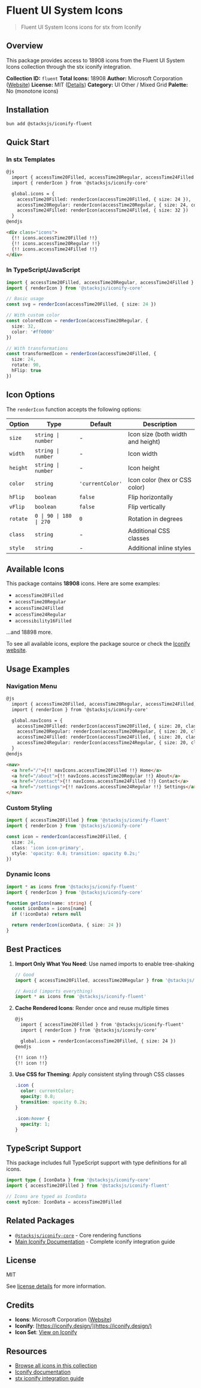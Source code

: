 # Fluent UI System Icons

> Fluent UI System Icons icons for stx from Iconify

## Overview

This package provides access to 18908 icons from the Fluent UI System Icons collection through the stx iconify integration.

**Collection ID:** `fluent`
**Total Icons:** 18908
**Author:** Microsoft Corporation ([Website](https://github.com/microsoft/fluentui-system-icons))
**License:** MIT ([Details](https://github.com/microsoft/fluentui-system-icons/blob/main/LICENSE))
**Category:** UI Other / Mixed Grid
**Palette:** No (monotone icons)

## Installation

```bash
bun add @stacksjs/iconify-fluent
```

## Quick Start

### In stx Templates

```html
@js
  import { accessTime20Filled, accessTime20Regular, accessTime24Filled } from '@stacksjs/iconify-fluent'
  import { renderIcon } from '@stacksjs/iconify-core'

  global.icons = {
    accessTime20Filled: renderIcon(accessTime20Filled, { size: 24 }),
    accessTime20Regular: renderIcon(accessTime20Regular, { size: 24, color: '#4a90e2' }),
    accessTime24Filled: renderIcon(accessTime24Filled, { size: 32 })
  }
@endjs

<div class="icons">
  {!! icons.accessTime20Filled !!}
  {!! icons.accessTime20Regular !!}
  {!! icons.accessTime24Filled !!}
</div>
```

### In TypeScript/JavaScript

```typescript
import { accessTime20Filled, accessTime20Regular, accessTime24Filled } from '@stacksjs/iconify-fluent'
import { renderIcon } from '@stacksjs/iconify-core'

// Basic usage
const svg = renderIcon(accessTime20Filled, { size: 24 })

// With custom color
const coloredIcon = renderIcon(accessTime20Regular, {
  size: 32,
  color: '#ff0000'
})

// With transformations
const transformedIcon = renderIcon(accessTime24Filled, {
  size: 24,
  rotate: 90,
  hFlip: true
})
```

## Icon Options

The `renderIcon` function accepts the following options:

| Option | Type | Default | Description |
|--------|------|---------|-------------|
| `size` | `string \| number` | - | Icon size (both width and height) |
| `width` | `string \| number` | - | Icon width |
| `height` | `string \| number` | - | Icon height |
| `color` | `string` | `'currentColor'` | Icon color (hex or CSS color) |
| `hFlip` | `boolean` | `false` | Flip horizontally |
| `vFlip` | `boolean` | `false` | Flip vertically |
| `rotate` | `0 \| 90 \| 180 \| 270` | `0` | Rotation in degrees |
| `class` | `string` | - | Additional CSS classes |
| `style` | `string` | - | Additional inline styles |

## Available Icons

This package contains **18908** icons. Here are some examples:

- `accessTime20Filled`
- `accessTime20Regular`
- `accessTime24Filled`
- `accessTime24Regular`
- `accessibility16Filled`

...and 18898 more.

To see all available icons, explore the package source or check the [Iconify website](https://icon-sets.iconify.design/fluent/).

## Usage Examples

### Navigation Menu

```html
@js
  import { accessTime20Filled, accessTime20Regular, accessTime24Filled, accessTime24Regular } from '@stacksjs/iconify-fluent'
  import { renderIcon } from '@stacksjs/iconify-core'

  global.navIcons = {
    accessTime20Filled: renderIcon(accessTime20Filled, { size: 20, class: 'nav-icon' }),
    accessTime20Regular: renderIcon(accessTime20Regular, { size: 20, class: 'nav-icon' }),
    accessTime24Filled: renderIcon(accessTime24Filled, { size: 20, class: 'nav-icon' }),
    accessTime24Regular: renderIcon(accessTime24Regular, { size: 20, class: 'nav-icon' })
  }
@endjs

<nav>
  <a href="/">{!! navIcons.accessTime20Filled !!} Home</a>
  <a href="/about">{!! navIcons.accessTime20Regular !!} About</a>
  <a href="/contact">{!! navIcons.accessTime24Filled !!} Contact</a>
  <a href="/settings">{!! navIcons.accessTime24Regular !!} Settings</a>
</nav>
```

### Custom Styling

```typescript
import { accessTime20Filled } from '@stacksjs/iconify-fluent'
import { renderIcon } from '@stacksjs/iconify-core'

const icon = renderIcon(accessTime20Filled, {
  size: 24,
  class: 'icon icon-primary',
  style: 'opacity: 0.8; transition: opacity 0.2s;'
})
```

### Dynamic Icons

```typescript
import * as icons from '@stacksjs/iconify-fluent'
import { renderIcon } from '@stacksjs/iconify-core'

function getIcon(name: string) {
  const iconData = icons[name]
  if (!iconData) return null

  return renderIcon(iconData, { size: 24 })
}
```

## Best Practices

1. **Import Only What You Need**: Use named imports to enable tree-shaking
   ```typescript
   // Good
   import { accessTime20Filled, accessTime20Regular } from '@stacksjs/iconify-fluent'

   // Avoid (imports everything)
   import * as icons from '@stacksjs/iconify-fluent'
   ```

2. **Cache Rendered Icons**: Render once and reuse multiple times
   ```html
   @js
     import { accessTime20Filled } from '@stacksjs/iconify-fluent'
     import { renderIcon } from '@stacksjs/iconify-core'

     global.icon = renderIcon(accessTime20Filled, { size: 24 })
   @endjs

   {!! icon !!}
   {!! icon !!}
   ```

3. **Use CSS for Theming**: Apply consistent styling through CSS classes
   ```css
   .icon {
     color: currentColor;
     opacity: 0.8;
     transition: opacity 0.2s;
   }

   .icon:hover {
     opacity: 1;
   }
   ```

## TypeScript Support

This package includes full TypeScript support with type definitions for all icons.

```typescript
import type { IconData } from '@stacksjs/iconify-core'
import { accessTime20Filled } from '@stacksjs/iconify-fluent'

// Icons are typed as IconData
const myIcon: IconData = accessTime20Filled
```

## Related Packages

- [`@stacksjs/iconify-core`](../iconify-core) - Core rendering functions
- [Main Iconify Documentation](../../docs/iconify.md) - Complete iconify integration guide

## License

MIT

See [license details](https://github.com/microsoft/fluentui-system-icons/blob/main/LICENSE) for more information.

## Credits

- **Icons**: Microsoft Corporation ([Website](https://github.com/microsoft/fluentui-system-icons))
- **Iconify**: [https://iconify.design/](https://iconify.design/)
- **Icon Set**: [View on Iconify](https://icon-sets.iconify.design/fluent/)

## Resources

- [Browse all icons in this collection](https://icon-sets.iconify.design/fluent/)
- [Iconify documentation](https://iconify.design/docs/)
- [stx iconify integration guide](../../docs/iconify.md)
